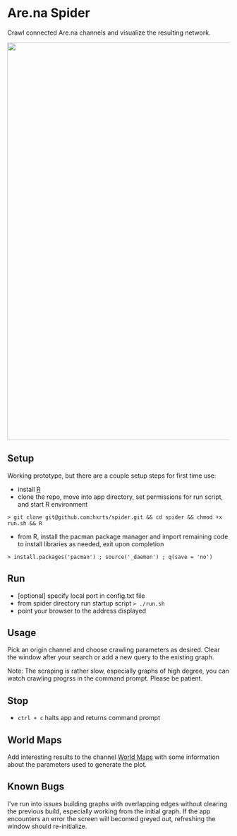 # Are.na Spider
Crawl connected Are.na channels and visualize the resulting network.

<img src="https://rawgit.com/hxrts/spider/master/world_map.png" width="900px">

## Setup

Working prototype, but there are a couple setup steps for first time use:

- install [R](https://www.r-project.org/)
- clone the repo, move into app directory, set permissions for run script, and start R environment

```> git clone git@github.com:hxrts/spider.git && cd spider && chmod +x run.sh && R```

- from R, install the pacman package manager and import remaining code to install libraries as needed, exit upon completion

```> install.packages('pacman') ; source('_daemon') ; q(save = 'no')```


## Run

- [optional] specify local port in config.txt file
- from spider directory run startup script ```> ./run.sh```
- point your browser to the address displayed

## Usage

Pick an origin channel and choose crawling parameters as desired. Clear the window after your search or add a new query to the existing graph.

Note: The scraping is rather slow, especially graphs of high degree, you can watch crawling progrss in the command prompt. Please be patient.


## Stop

- ```ctrl + c``` halts app and returns command prompt

## World Maps

Add interesting results to the channel [World Maps](https://www.are.na/sam-hart/world-maps) with some information about the parameters used to generate the plot.

## Known Bugs

I've run into issues building graphs with overlapping edges without clearing the previous build, especially working from the initial graph. If the app encounters an error the screen will becomed greyed out, refreshing the window should re-initialize.